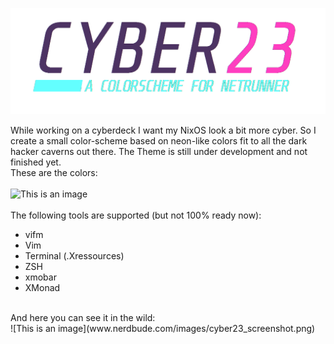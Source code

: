 ![This is an image](https://github.com/nerdbude/Cyber23/blob/main/images/cyber23.png)

While working on a cyberdeck I want my NixOS look a bit more cyber. So I create a small color-scheme based on neon-like colors fit to all the dark hacker caverns out there. The Theme is still under development and not finished yet. 
<br>
These are the colors:<br>
<br>
![This is an image](https://www.nerdbude.com/images/cyber23.png)
<br><br>
The following tools are supported (but not 100% ready now):<br>
- vifm
- Vim
- Terminal (.Xressources)
- ZSH
- xmobar
- XMonad
<br>
And here you can see it in the wild:
<br>
![This is an image](www.nerdbude.com/images/cyber23_screenshot.png)

